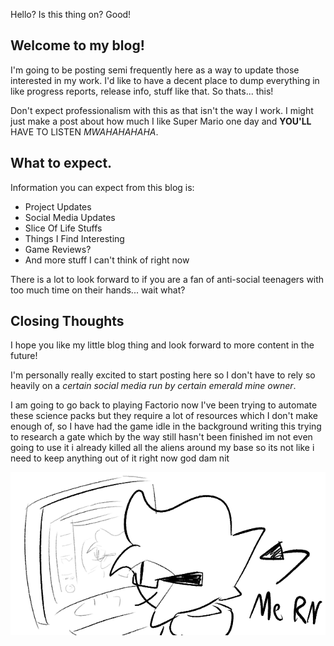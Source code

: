 ---
---

Hello? Is this thing on? Good!

## Welcome to my blog!

I'm going to be posting semi frequently here as a way to update those interested in my work. I'd like to have a decent place to dump everything in like progress reports, release info, stuff like that. So thats... this!

Don't expect professionalism with this as that isn't the way I work. I might just make a post about how much I like Super Mario one day and **YOU'LL** HAVE TO LISTEN *MWAHAHAHAHA*.

## What to expect.

Information you can expect from this blog is:
- Project Updates
- Social Media Updates
- Slice Of Life Stuffs
- Things I Find Interesting
- Game Reviews?
- And more stuff I can't think of right now

There is a lot to look forward to if you are a fan of anti-social teenagers with too much time on their hands... wait what?

## Closing Thoughts

I hope you like my little blog thing and look forward to more content in the future!

I'm personally really excited to start posting here so I don't have to rely so heavily on a *certain social media run by certain emerald mine owner*.

I am going to go back to playing Factorio now I've been trying to automate these science packs but they require a lot of resources which I don't make enough of, so I have had the game idle in the background writing this trying to research a gate which by the way still hasn't been finished im not even going to use it i already killed all the aliens around my base so its not like i need to keep anything out of it right now god dam nit

![me rn](/assets/blog/images/2023/mern.png)